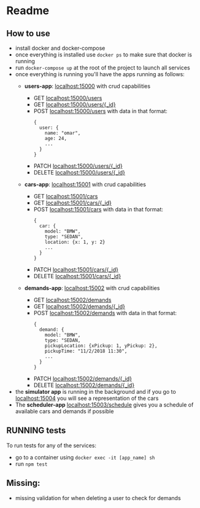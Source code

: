# Readme

## How to use
- install docker and docker-compose
- once everything is installed use `docker ps` to make sure that docker is running
- run `docker-compose up` at the root of the project to launch all services
- once everything is running you'll have the apps running as follows:
  - **users-app**: [localhost:15000](http://localhost:15000) with crud capabilities
    - GET [localhost:15000/users](http://localhost:15000/users)
    - GET [localhost:15000/users/{_id}](http://localhost:15000/users/:id)
    - POST [localhost:15000/users](http://localhost:15000/users) with data in that format:
      ```
      {
        user: {
          name: "omar",
          age: 24,
          ...
        }
      }
      ```
    - PATCH [localhost:15000/users/{_id}](http://localhost:15000/users/:id)
    - DELETE [localhost:15000/users/{_id}](http://localhost:15000/users/:id)

  - **cars-app**: [localhost:15001](http://localhost:15001) with crud capabilities
    - GET [localhost:15001/cars](http://localhost:15001/cars)
    - GET [localhost:15001/cars/{_id}](http://localhost:15001/cars/:id)
    - POST [localhost:15001/cars](http://localhost:15001/cars) with data in that format:
      ```
      {
        car: {
          model: "BMW",
          type: "SEDAN",
          location: {x: 1, y: 2}
          ...
        }
      }
      ```
    - PATCH [localhost:15001/cars/{_id}](http://localhost:15001/cars/:id)
    - DELETE [localhost:15001/cars/{_id}](http://localhost:15001/cars/:id)

  - **demands-app**: [localhost:15002](http://localhost:15002) with crud capabilities
    - GET [localhost:15002/demands](http://localhost:15002/demands)
    - GET [localhost:15002/demands/{_id}](http://localhost:15002/demands/:id)
    - POST [localhost:15002/demands](http://localhost:15002/demands) with data in that format:
      ```
      {
        demand: {
          model: "BMW",
          type: "SEDAN,
          pickupLocation: {xPickup: 1, yPickup: 2},
          pickupTime: "11/2/2018 11:30",
          ...
        }
      }
      ```
    - PATCH [localhost:15002/demands/{_id}](http://localhost:15002/demands/:id)
    - DELETE [localhost:15002/demands/{_id}](http://localhost:15002/demands/:id)
- the **simulator app** is running in the background and if you go to [localhost:15004](http://localhost:15004) you will see a representation of the cars
- The **scheduler-app** [localhost:15003/schedule](http://localhost:15003/schedule)  gives you a schedule of available cars and demands if possible

## RUNNING tests
To run tests for any of the services:
- go to a container using `docker exec -it [app_name] sh`
- run `npm test`

## Missing:
- missing validation for when deleting a user to check for demands